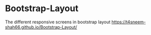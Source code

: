 # Bootstrap-Layout
The different responsive screens in bootstrap layout
https://t4sneem-shah66.github.io/Bootstrap-Layout/
